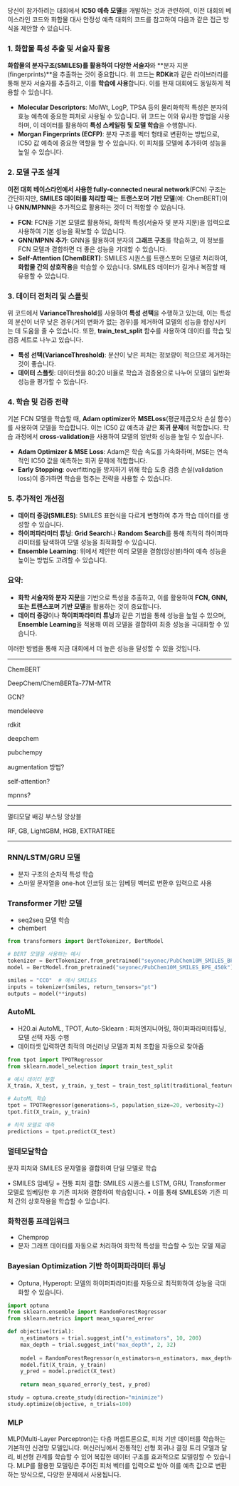 당신이 참가하려는 대회에서 **IC50 예측 모델**을 개발하는 것과 관련하여, 이전 대회의 베이스라인 코드와 화합물 대사 안정성 예측 대회의 코드를 참고하여 다음과 같은 접근 방식을 제안할 수 있습니다.

### 1. **화합물 특성 추출 및 서술자 활용**
**화합물의 분자구조(SMILES)를 활용하여 다양한 서술자**와 **분자 지문(fingerprints)**을 추출하는 것이 중요합니다. 위 코드는 **RDKit**과 같은 라이브러리를 통해 분자 서술자를 추출하고, 이를 **학습에 사용**합니다. 이를 현재 대회에도 동일하게 적용할 수 있습니다.

- **Molecular Descriptors**: MolWt, LogP, TPSA 등의 물리화학적 특성은 분자의 효능 예측에 중요한 피처로 사용될 수 있습니다. 위 코드는 이와 유사한 방법을 사용하며, 이 데이터를 활용하여 **특성 스케일링 및 모델 학습**을 수행합니다.
- **Morgan Fingerprints (ECFP)**: 분자 구조를 벡터 형태로 변환하는 방법으로, IC50 값 예측에 중요한 역할을 할 수 있습니다. 이 피처를 모델에 추가하여 성능을 높일 수 있습니다.

### 2. **모델 구조 설계**
**이전 대회 베이스라인에서 사용한 fully-connected neural network**(FCN) 구조는 간단하지만, **SMILES 데이터를 처리할 때**는 **트랜스포머 기반 모델**(예: ChemBERT)이나 **GNN/MPNN**을 추가적으로 활용하는 것이 더 적합할 수 있습니다.

- **FCN**: FCN을 기본 모델로 활용하되, 화학적 특성(서술자 및 분자 지문)을 입력으로 사용하여 기본 성능을 확보할 수 있습니다.
- **GNN/MPNN 추가**: GNN을 활용하여 분자의 **그래프 구조**를 학습하고, 이 정보를 FCN 모델과 결합하면 더 좋은 성능을 기대할 수 있습니다.
- **Self-Attention (ChemBERT)**: SMILES 시퀀스를 트랜스포머 모델로 처리하여, **화합물 간의 상호작용**을 학습할 수 있습니다. SMILES 데이터가 길거나 복잡할 때 유용할 수 있습니다.

### 3. **데이터 전처리 및 스플릿**
위 코드에서 **VarianceThreshold**를 사용하여 **특성 선택**을 수행하고 있는데, 이는 특성의 분산이 너무 낮은 경우(거의 변화가 없는 경우)를 제거하여 모델의 성능을 향상시키는 데 도움을 줄 수 있습니다. 또한, **train_test_split** 함수를 사용하여 데이터를 학습 및 검증 세트로 나누고 있습니다.

- **특성 선택(VarianceThreshold)**: 분산이 낮은 피처는 정보량이 적으므로 제거하는 것이 좋습니다.
- **데이터 스플릿**: 데이터셋을 80:20 비율로 학습과 검증용으로 나누어 모델의 일반화 성능을 평가할 수 있습니다.

### 4. **학습 및 검증 전략**
기본 FCN 모델을 학습할 때, **Adam optimizer**와 **MSELoss**(평균제곱오차 손실 함수)를 사용하여 모델을 학습합니다. 이는 IC50 값 예측과 같은 **회귀 문제**에 적합합니다. 학습 과정에서 **cross-validation**을 사용하여 모델의 일반화 성능을 높일 수 있습니다.

- **Adam Optimizer & MSE Loss**: Adam은 학습 속도를 가속화하며, MSE는 연속적인 IC50 값을 예측하는 회귀 문제에 적합합니다.
- **Early Stopping**: overfitting을 방지하기 위해 학습 도중 검증 손실(validation loss)이 증가하면 학습을 멈추는 전략을 사용할 수 있습니다.

### 5. **추가적인 개선점**
- **데이터 증강(SMILES)**: SMILES 표현식을 다르게 변형하여 추가 학습 데이터를 생성할 수 있습니다.
- **하이퍼파라미터 튜닝**: **Grid Search**나 **Random Search**를 통해 최적의 하이퍼파라미터를 탐색하여 모델 성능을 최적화할 수 있습니다.
- **Ensemble Learning**: 위에서 제안한 여러 모델을 결합(앙상블)하여 예측 성능을 높이는 방법도 고려할 수 있습니다.

### 요약:
- **화학 서술자와 분자 지문**을 기반으로 특성을 추출하고, 이를 활용하여 **FCN, GNN, 또는 트랜스포머 기반 모델**을 활용하는 것이 중요합니다.
- **데이터 증강**이나 **하이퍼파라미터 튜닝**과 같은 기법을 통해 성능을 높일 수 있으며, **Ensemble Learning**을 적용해 여러 모델을 결합하여 최종 성능을 극대화할 수 있습니다.

이러한 방법을 통해 지금 대회에서 더 높은 성능을 달성할 수 있을 것입니다.



---

ChemBERT

DeepChem/ChemBERTa-77M-MTR

GCN?

mendeleeve

rdkit

deepchem

pubchempy

augmentation 방법?

self-attention?

mpnns?

---
멀티모달
배깅
부스팅
앙상블

RF, GB, LightGBM, HGB, EXTRATREE

---

### RNN/LSTM/GRU 모델
- 분자 구조의 순차적 특성 학습
- 스마일 문자열을 one-hot 인코딩 또는 임베딩 벡터로 변환후 입력으로 사용

### Transformer 기반 모델
- seq2seq 모델 학습
- chembert

```python
from transformers import BertTokenizer, BertModel

# BERT 모델을 사용하는 예시
tokenizer = BertTokenizer.from_pretrained("seyonec/PubChem10M_SMILES_BPE_450k")
model = BertModel.from_pretrained("seyonec/PubChem10M_SMILES_BPE_450k")

smiles = "CCO"  # 예시 SMILES
inputs = tokenizer(smiles, return_tensors="pt")
outputs = model(**inputs)
```

### AutoML
- H20.ai AutoML, TPOT, Auto-Sklearn : 피처엔지니어링, 하이퍼파라미터튜닝, 모델 선택 자동 수행
- 데이터셋 입력하면 최적의 머신러닝 모델과 피처 조합을 자동으로 찾아줌

```python
from tpot import TPOTRegressor
from sklearn.model_selection import train_test_split

# 예시 데이터 분할
X_train, X_test, y_train, y_test = train_test_split(traditional_features, y_values, test_size=0.2)

# AutoML 학습
tpot = TPOTRegressor(generations=5, population_size=20, verbosity=2)
tpot.fit(X_train, y_train)

# 최적 모델로 예측
predictions = tpot.predict(X_test)
```

### 멀테모달학습
분자 피처와 SMILES 문자열을 결합하여 단일 모델로 학습

•	SMILES 임베딩 + 전통 피처 결합: SMILES 시퀀스를 LSTM, GRU, Transformer 모델로 임베딩한 후 기존 피처와 결합하여 학습합니다.
•	이를 통해 SMILES와 기존 피처 간의 상호작용을 학습할 수 있습니다.

### 화학전통 프레임워크
- Chemprop
- 분자 그래프 데이터를 자동으로 처리하여 화학적 특성을 학습할 수 있는 모델 제공

### Bayesian Optimization 기반 하이퍼파라미터 튜닝
- Optuna, Hyperopt: 모델의 하이퍼파라미터를 자동으로 최적화하여 성능을 극대화할 수 있습니다.

```python
import optuna
from sklearn.ensemble import RandomForestRegressor
from sklearn.metrics import mean_squared_error

def objective(trial):
    n_estimators = trial.suggest_int("n_estimators", 10, 200)
    max_depth = trial.suggest_int("max_depth", 2, 32)
    
    model = RandomForestRegressor(n_estimators=n_estimators, max_depth=max_depth)
    model.fit(X_train, y_train)
    y_pred = model.predict(X_test)
    
    return mean_squared_error(y_test, y_pred)

study = optuna.create_study(direction="minimize")
study.optimize(objective, n_trials=100)
```


### MLP
MLP(Multi-Layer Perceptron)는 다층 퍼셉트론으로, 피처 기반 데이터를 학습하는 기본적인 신경망 모델입니다. 머신러닝에서 전통적인 선형 회귀나 결정 트리 모델과 달리, 비선형 관계를 학습할 수 있어 복잡한 데이터 구조를 효과적으로 모델링할 수 있습니다. MLP를 활용한 모델링은 주어진 피처 벡터를 입력으로 받아 이를 예측 값으로 변환하는 방식으로, 다양한 문제에서 사용됩니다.

